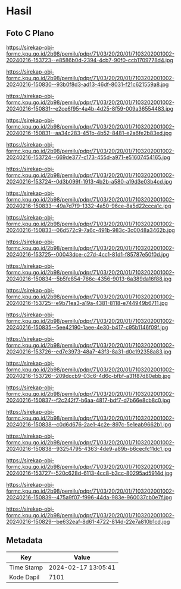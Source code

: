 # Hasil

## Foto C Plano

https://sirekap-obj-formc.kpu.go.id/2b98/pemilu/pdpr/71/03/20/20/01/7103202001002-20240216-153723--e8586b0d-2394-4cb7-90f0-ccb1709778d4.jpg

https://sirekap-obj-formc.kpu.go.id/2b98/pemilu/pdpr/71/03/20/20/01/7103202001002-20240216-150830--93b0f8d3-ad13-46df-8031-f21c621559a8.jpg

https://sirekap-obj-formc.kpu.go.id/2b98/pemilu/pdpr/71/03/20/20/01/7103202001002-20240216-150831--e2ce6f95-4a4b-4d25-8f59-009a36554483.jpg

https://sirekap-obj-formc.kpu.go.id/2b98/pemilu/pdpr/71/03/20/20/01/7103202001002-20240216-150831--aa34c283-451b-4b52-8481-e2a6fe2b83ed.jpg

https://sirekap-obj-formc.kpu.go.id/2b98/pemilu/pdpr/71/03/20/20/01/7103202001002-20240216-153724--669de377-c173-455d-a971-e51607454165.jpg

https://sirekap-obj-formc.kpu.go.id/2b98/pemilu/pdpr/71/03/20/20/01/7103202001002-20240216-153724--0d3b099f-1913-4b2b-a580-a19d3e03b4cd.jpg

https://sirekap-obj-formc.kpu.go.id/2b98/pemilu/pdpr/71/03/20/20/01/7103202001002-20240216-150833--49a7d7f9-1332-4a50-96ce-8a5d22ccca1c.jpg

https://sirekap-obj-formc.kpu.go.id/2b98/pemilu/pdpr/71/03/20/20/01/7103202001002-20240216-150833--06d572c9-7a6c-491b-983c-3c0048a3462b.jpg

https://sirekap-obj-formc.kpu.go.id/2b98/pemilu/pdpr/71/03/20/20/01/7103202001002-20240216-153725--00043dce-c27d-4cc1-81d1-f85787e50f0d.jpg

https://sirekap-obj-formc.kpu.go.id/2b98/pemilu/pdpr/71/03/20/20/01/7103202001002-20240216-150834--5b5fe854-766c-4356-9013-6a389da16f88.jpg

https://sirekap-obj-formc.kpu.go.id/2b98/pemilu/pdpr/71/03/20/20/01/7103202001002-20240216-153725--e9b71ea3-a19a-4381-8118-e744949b6711.jpg

https://sirekap-obj-formc.kpu.go.id/2b98/pemilu/pdpr/71/03/20/20/01/7103202001002-20240216-150835--5ee42190-1aee-4e30-b417-c95b1146f09f.jpg

https://sirekap-obj-formc.kpu.go.id/2b98/pemilu/pdpr/71/03/20/20/01/7103202001002-20240216-153726--ed7e3973-48a7-43f3-8a31-d0c192358a83.jpg

https://sirekap-obj-formc.kpu.go.id/2b98/pemilu/pdpr/71/03/20/20/01/7103202001002-20240216-153726--209dccb9-03c6-4d6c-bfbf-a31f87d80ebb.jpg

https://sirekap-obj-formc.kpu.go.id/2b98/pemilu/pdpr/71/03/20/20/01/7103202001002-20240216-150837--f2c242f7-b6aa-4817-bdf7-d7b66e8cb8c0.jpg

https://sirekap-obj-formc.kpu.go.id/2b98/pemilu/pdpr/71/03/20/20/01/7103202001002-20240216-150838--c0d6d676-2ae1-4c2e-897c-5e1eab9662b1.jpg

https://sirekap-obj-formc.kpu.go.id/2b98/pemilu/pdpr/71/03/20/20/01/7103202001002-20240216-150838--93254795-4363-4de9-a89b-b6cecfc11dc1.jpg

https://sirekap-obj-formc.kpu.go.id/2b98/pemilu/pdpr/71/03/20/20/01/7103202001002-20240216-153727--520c628d-6113-4cc8-b3cc-80295ad5914d.jpg

https://sirekap-obj-formc.kpu.go.id/2b98/pemilu/pdpr/71/03/20/20/01/7103202001002-20240216-150839--475a9f07-f996-44da-983e-960037cb0e7f.jpg

https://sirekap-obj-formc.kpu.go.id/2b98/pemilu/pdpr/71/03/20/20/01/7103202001002-20240216-150829--be632eaf-8d61-4722-814d-22e7a810b1cd.jpg


## Metadata

| Key        | Value               |
| ---------- | ------------------- |
| Time Stamp | 2024-02-17 13:05:41 |
| Kode Dapil | 7101                |



